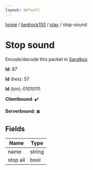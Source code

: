 ```yaml
---
layout: default
---
```


[home](/)  /  [bedrock150](/protocol/bedrock150)  /  [play](/protocol/bedrock150/play)  /  stop-sound

# Stop sound

Encode/decode this packet in [Sandbox](../../../sandbox/bedrock150#Play.StopSound)

**Id**: 87

**Id** (hex): 57

**Id** (bin): 01010111

**Clientbound**: ✔️

**Serverbound**: ✖️

## Fields

Name | Type
---|---
name | string
stop all | bool
